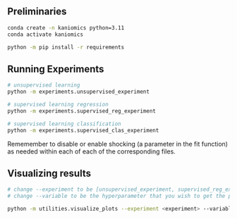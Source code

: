 ## Preliminaries

```bash
conda create -n kaniomics python=3.11
conda activate kaniomics

python -m pip install -r requirements
```

## Running Experiments

```bash
# unsupervised learning
python -m experiments.unsupervised_experiment

# supervised learning regression
python -m experiments.supervised_reg_experiment

# supervised learning classification
python -m experiments.supervised_clas_experiment  
```

Rememember to disable or enable shocking (a parameter in the fit function) as needed within each of each of the corresponding files.

## Visualizing results

```bash
# change --experiment to be [unsupervised_experiment, supervised_reg_experiment, supervised_clas_experiment]
# change --variable to be the hyperparameter that you wish to get the plots for

python -m utilities.visualize_plots --experiment <experiment> --variable <hyperparameter>
```
